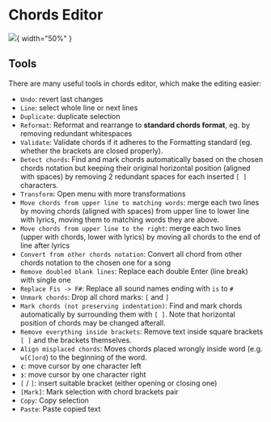 # Chords Editor

![](./assets/screenshots-mobile-en/04.png){ width="50%" }

## Tools
There are many useful tools in chords editor, which make the editing easier:

- `Undo`: revert last changes
- `Line`: select whole line or next lines
- `Duplicate`: duplicate selection
- `Reformat`: Reformat and rearrange to **standard chords format**, eg. by removing redundant whitespaces
- `Validate`: Validate chords if it adheres to the Formatting standard (eg. whether the brackets are closed properly).
- `Detect chords`: Find and mark chords automatically based on the chosen chords notation but keeping their original horizontal position (aligned with spaces) by removing 2 redundant spaces for each inserted `[ ]` characters.
- `Transform`: Open menu with more transformations
- `Move chords from upper line to matching words`: merge each two lines by moving chords (aligned with spaces) from upper line to lower line with lyrics, moving them to matching words they are above.
- `Move chords from upper line to the right`: merge each two lines (upper with chords, lower with lyrics) by moving all chords to the end of line after lyrics
- `Convert from other chords notation`: Convert all chord from other chords notation to the chosen one for a song
- `Remove doubled blank lines`: Replace each double Enter (line break) with single one
- `Replace Fis -> F#`: Replace all sound names ending with `is` to `#`
- `Unmark chords`: Drop all chord marks: `[` and `]`
- `Mark chords (not preserving indentation)`: Find and mark chords automatically by surrounding them with `[ ]`. Note that horizontal position of chords may be changed afterall.
- `Remove everything inside brackets`: Remove text inside square brackets `[ ]` and the brackets themselves.
- `Align misplaced chords`: Moves chords placed wrongly inside word (e.g. `w[C]ord`) to the beginning of the word.
- `❮`: move cursor by one character left
- `❯`: move cursor by one character right
- `[` / `]`: insert suitable bracket (either opening or closing one)
- `[Mark]`: Mark selection with chord brackets pair
- `Copy`: Copy selection
- `Paste`: Paste copied text
